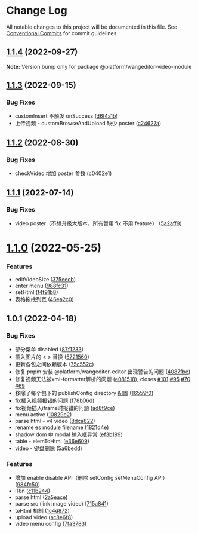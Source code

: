 # Change Log

All notable changes to this project will be documented in this file.
See [Conventional Commits](https://conventionalcommits.org) for commit guidelines.

## [1.1.4](https://github.com/wangeditor-team/wangEditor/compare/@platform/wangeditor-video-module@1.1.3...@platform/wangeditor-video-module@1.1.4) (2022-09-27)

**Note:** Version bump only for package @platform/wangeditor-video-module





## [1.1.3](https://github.com/wangeditor-team/wangEditor/compare/@platform/wangeditor-video-module@1.1.2...@platform/wangeditor-video-module@1.1.3) (2022-09-15)


### Bug Fixes

* customInsert 不触发 onSuccess ([d6f4a1b](https://github.com/wangeditor-team/wangEditor/commit/d6f4a1b1494864b116a1310cce2d9e8632c92c6f))
* 上传视频 - customBrowseAndUpload 缺少 poster ([c24627a](https://github.com/wangeditor-team/wangEditor/commit/c24627aaa4c173c5d435e3077dfe8f6b4a9a87b1))





## [1.1.2](https://github.com/wangeditor-team/wangEditor/compare/@platform/wangeditor-video-module@1.1.1...@platform/wangeditor-video-module@1.1.2) (2022-08-30)


### Bug Fixes

* checkVideo 增加 poster 参数 ([c0402e1](https://github.com/wangeditor-team/wangEditor/commit/c0402e155470233d256e037d863dab74c026b7f6))





## [1.1.1](https://github.com/wangeditor-team/wangEditor/compare/@platform/wangeditor-video-module@1.1.0...@platform/wangeditor-video-module@1.1.1) (2022-07-14)


### Bug Fixes

* video poster（不想升级大版本，所有暂用 fix 不用 feature） ([5a2aff9](https://github.com/wangeditor-team/wangEditor/commit/5a2aff92bc23f240bd249a7294874940cfc9f717))





# [1.1.0](https://github.com/wangeditor-team/wangEditor/compare/@platform/wangeditor-video-module@1.0.1...@platform/wangeditor-video-module@1.1.0) (2022-05-25)


### Features

* editVideoSize ([375eecb](https://github.com/wangeditor-team/wangEditor/commit/375eecba826eac681268c55c47bcd922f7157d63))
* enter menu ([988fc31](https://github.com/wangeditor-team/wangEditor/commit/988fc31f31de3d37dffbf54abb784cceb8e6118d))
* setHtml ([f4f91b8](https://github.com/wangeditor-team/wangEditor/commit/f4f91b883298091e3679ca6b206ae0d796003772))
* 表格拖拽列宽 ([46ea2c0](https://github.com/wangeditor-team/wangEditor/commit/46ea2c0f831b03ebca5fddfd59d682fed0b3476e))





## 1.0.1 (2022-04-18)


### Bug Fixes

* 部分菜单 disabled ([87f1233](https://github.com/wangeditor-team/wangEditor/commit/87f12332a087072406c1988dc5cef2eae8335375))
* 插入图片的 < > 替换 ([5721560](https://github.com/wangeditor-team/wangEditor/commit/57215609ada8b9d15f5505d1ba52e49707b5b183))
* 更新各包之间依赖版本 ([75c552c](https://github.com/wangeditor-team/wangEditor/commit/75c552cc8ed54765bebb86a7ec5329a7fc79e85f))
* 修复 pnpm 安装 @platform/wangeditor-editor 出现警告的问题 ([4087fbe](https://github.com/wangeditor-team/wangEditor/commit/4087fbee01c76bdd55e747a5e86c5e4a8d6a8353))
* 修复视频无法被xml-formatter解析的问题 ([e081518](https://github.com/wangeditor-team/wangEditor/commit/e08151863628e0241fe4a3d5858cda4c8ea57949)), closes [#101](https://github.com/wangeditor-team/wangEditor/issues/101) [#95](https://github.com/wangeditor-team/wangEditor/issues/95) [#70](https://github.com/wangeditor-team/wangEditor/issues/70) [#69](https://github.com/wangeditor-team/wangEditor/issues/69)
* 移除了每个包下的 publishConfig directory 配置 ([16559f0](https://github.com/wangeditor-team/wangEditor/commit/16559f052545c111318be760e64291a521bdcc65))
* fix插入视频报错的问题 ([f78b06d](https://github.com/wangeditor-team/wangEditor/commit/f78b06d7f75c288f306f04fbfec1dfeb1332a861))
* fix视频插入iframe时报错的问题 ([ad8f9ce](https://github.com/wangeditor-team/wangEditor/commit/ad8f9cea0f7eae1cb0bc51dba64585be05dfda2f))
* menu active ([10829e2](https://github.com/wangeditor-team/wangEditor/commit/10829e2e9e1d864d4900821ee3d5fa516b8cca2a))
* parse html - v4 video ([8dca822](https://github.com/wangeditor-team/wangEditor/commit/8dca822f9f1b52fd71dd6e17f0954d6aa016324b))
* rename es module filename ([1821d4e](https://github.com/wangeditor-team/wangEditor/commit/1821d4eef49e64efcb41b848849ca7a5e6472044))
* shadow dom 中 modal 输入框异常 ([ef3b199](https://github.com/wangeditor-team/wangEditor/commit/ef3b199a3e74c6b8ba61ed781e1aa13a1c5acfde))
* table - elemToHtml ([e36e609](https://github.com/wangeditor-team/wangEditor/commit/e36e6092ef721723169afc8bf0560a47ac9f4dfc))
* video - 键盘删除 ([5a6bedd](https://github.com/wangeditor-team/wangEditor/commit/5a6bedd80fa0d758270731f62115637ad7f313d0))


### Features

* 增加 enable disable API（删除 setConfig setMenuConfig API） ([984fc50](https://github.com/wangeditor-team/wangEditor/commit/984fc50520061fc34ea08f4136bdeb93dee46564))
* i18n ([c11b244](https://github.com/wangeditor-team/wangEditor/commit/c11b2440f91b99d40bca18b675c66a22b6e160c9))
* parse html ([2a5eace](https://github.com/wangeditor-team/wangEditor/commit/2a5eace00f33cded50b68e8164748ec2480213fd))
* parse src (link image video) ([715a841](https://github.com/wangeditor-team/wangEditor/commit/715a841fc6c730ee2b448a1799a07ce778128aad))
* toHtml 机制 ([1c4d872](https://github.com/wangeditor-team/wangEditor/commit/1c4d8729f84aaab6a448f23064b34a20596305e9))
* upload video ([ac8e6f8](https://github.com/wangeditor-team/wangEditor/commit/ac8e6f8b5258e593714676a6f6be359ba525833c))
* video menu config ([7fa3783](https://github.com/wangeditor-team/wangEditor/commit/7fa3783c42aa83f7d53c8be34be3c8b7c8a64754))
